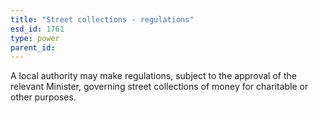```yaml
---
title: "Street collections - regulations"
esd_id: 1761
type: power
parent_id:  
---
```


A local authority may make regulations, subject to the approval of the relevant Minister, governing street collections of money for charitable or other purposes.

